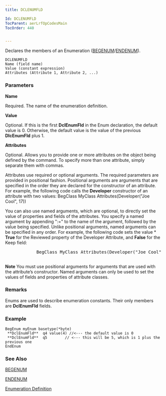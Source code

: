 ```yaml
---
title: DCLENUMFLD

Id: DCLENUMFLD
TocParent: aerLrfOpCodesMain
TocOrder: 440


---
```


Declares the members of an Enumeration ([BEGENUM](BEGENUM.html)/[ENDENUM](ENDENUM.html)). 

```
DCLENUMFLD 
Name (field name)
Value (constant expression)
Attributes (Attribute 1, Attribute 2, ...)
```

### Parameters

**Name** 

Required. The name of the enumeration definition.


**Value** 

Optional. If this is the first **DclEnumFld** in the Enum declaration, the default value is 0. Otherwise, the default value is the value of the previous **DlcEnumFld** plus 1.


**Attributes** 

Optional. Allows you to provide one or more attributes on the object being defined by the command. To specify more than one attribute, simply separate them with commas. 

Attributes use required or optional arguments. The required parameters are provided in positional fashion. Positional arguments are arguments that are specified in the order they are declared for the constructor of an attribute. For example, the following code calls the **Developer** constructor of an attribute with two values: BegClass MyClass Attributes(Developer("Joe Cool", 17)) 

You can also use named arguments, which are optional, to directly set the value of properties and fields of the attributes. You specify a named argument by appending ":=" to the name of the argument, followed by the value being specified. Unlike positional arguments, named arguments can be specified in any order. For example, the following code sets the value * **True** for the Reviewed property of the Developer Attribute, and **False** for the Keep field: 
<pre>
            BegClass MyClass Attributes(Developer("Joe Cool", 17, Reviewed:=*True)
          </pre>

**Note** You must use positional arguments for arguments that are used with the attribute’s constructor. Named arguments can only be used to set the values of fields and properties of attribute classes.


### Remarks
Enums are used to describe enumeration constants. Their only members are **DclEnumFld** fields. 

### Example

```
BegEnum myEnum basetype(*byte) 
 **DclEnumFld**  q4 value(4) //<--- the default value is 0
 **DclEnumFld**  q5 	   // <--- this will be 5, which is 1 plus the previous one
EndEnum			
```

### See Also
[BEGENUM](BEGENUM.html)

[ENDENUM](ENDENUM.html)

[Enumeration Definition](ecrConEnumerationsOverview.html) 
